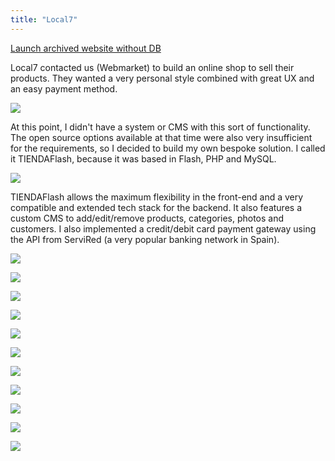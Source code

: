 ```yaml
---
title: "Local7"
---
```


<p class="work-links">
<a class="btn icon icon-external" href="http://work.joanmira.com/webs/local7/" target="_blank">Launch archived website without DB</a>
</p>

Local7 contacted us (Webmarket) to build an online shop to sell their products. They wanted a very personal style combined with great UX and an easy payment method.

![](./images/1.jpg)

At this point, I didn't have a system or CMS with this sort of functionality. The open source options available at that time were also very insufficient for the requirements, so I decided to build my own bespoke solution. I called it TIENDAFlash, because it was based in Flash, PHP and MySQL.

![](./images/2.jpg)

TIENDAFlash allows the maximum flexibility in the front-end and a very compatible and extended tech stack for the backend. It also features a custom CMS to add/edit/remove products, categories, photos and customers. I also implemented a credit/debit card payment gateway using the API from ServiRed (a very popular banking network in Spain).

![](./images/5.jpg)

![](./images/6.jpg)

![](./images/7.jpg)

![](./images/8.jpg)

![](./images/9.jpg)

![](./images/10.jpg)

![](./images/11.jpg)

![](./images/12.jpg)

![](./images/13.jpg)

![](./images/14.jpg)

![](./images/15.jpg)
